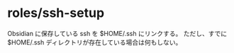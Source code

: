 # roles/ssh-setup
Obsidian に保存している ssh を $HOME/.ssh にリンクする。
ただし、すでに $HOME/.ssh ディレクトリが存在している場合は何もしない。

